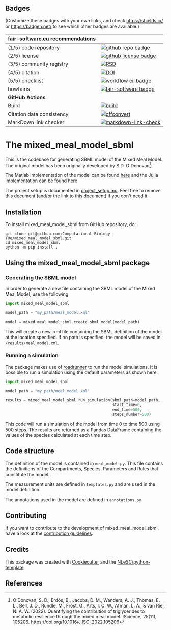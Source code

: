 ## Badges

(Customize these badges with your own links, and check https://shields.io/ or https://badgen.net/ to see which other badges are available.)

| fair-software.eu recommendations | |
| :-- | :--  |
| (1/5) code repository              | [![github repo badge](https://img.shields.io/badge/github-repo-000.svg?logo=github&labelColor=gray&color=blue)](https://github.com/Computational-Biology-TUe/mixed_meal_model_sbml) |
| (2/5) license                      | [![github license badge](https://img.shields.io/github/license/Computational-Biology-TUe/mixed_meal_model_sbml)](https://github.com/Computational-Biology-TUe/mixed_meal_model_sbml) |
| (3/5) community registry           | [![RSD](https://img.shields.io/badge/rsd-mixed_meal_model_sbml-00a3e3.svg)](https://research-software-directory.org/software/mixed-meal-model-sbml) |
| (4/5) citation                     | [![DOI](https://zenodo.org/badge/DOI/<replace-with-created-DOI>.svg)](https://doi.org/<replace-with-created-DOI>) |
| (5/5) checklist                    | [![workflow cii badge](https://bestpractices.coreinfrastructure.org/projects/<replace-with-created-project-identifier>/badge)](https://bestpractices.coreinfrastructure.org/projects/<replace-with-created-project-identifier>) |
| howfairis                          | [![fair-software badge](https://img.shields.io/badge/fair--software.eu-%E2%97%8F%20%20%E2%97%8F%20%20%E2%97%8F%20%20%E2%97%8F%20%20%E2%97%8B-yellow)](https://fair-software.eu) |
| **GitHub Actions**                 | &nbsp; |
| Build                              | [![build](https://github.com/Computational-Biology-TUe/mixed_meal_model_sbml/actions/workflows/build.yml/badge.svg)](https://github.com/Computational-Biology-TUe/mixed_meal_model_sbml/actions/workflows/build.yml) |
| Citation data consistency          | [![cffconvert](https://github.com/Computational-Biology-TUe/mixed_meal_model_sbml/actions/workflows/cffconvert.yml/badge.svg)](https://github.com/Computational-Biology-TUe/mixed_meal_model_sbml/actions/workflows/cffconvert.yml) |
| MarkDown link checker              | [![markdown-link-check](https://github.com/Computational-Biology-TUe/mixed_meal_model_sbml/actions/workflows/markdown-link-check.yml/badge.svg)](https://github.com/Computational-Biology-TUe/mixed_meal_model_sbml/actions/workflows/markdown-link-check.yml) |

# The mixed_meal_model_sbml

This is the codebase for generating SBML model of the Mixed Meal Model. 
The original model has been originally developed by S.D. O'Donovan[^1].

The Matlab implementation of the model can be found [here](https://github.com/Computational-Biology-TUe/Mixed_Meal_Model) 
and the Julia implementation can be found [here](https://github.com/max-de-rooij/MealModel.jl/edit/main/README.md)

The project setup is documented in [project_setup.md](project_setup.md). Feel free to remove this document (and/or the link to this document) if you don't need it.

## Installation

To install mixed_meal_model_sbml from GitHub repository, do:

```console
git clone git@github.com:Computational-Biology-TUe/mixed_meal_model_sbml.git
cd mixed_meal_model_sbml
python -m pip install .
```

## Using the mixed_meal_model_sbml package

### Generating the SBML model

In order to generate a new file containing the SBML model of the Mixed Meal Model, 
use the following:

```python
import mixed_meal_model_sbml

model_path = "my_path/meal_model.xml"

model = mixed_meal_model_sbml.create_sbml_model(model_path)
```

This will create a new .xml file containing the SBML definition of the model at the location specified.
If no path is specified, the model will be saved in  `/results/meal_model.xml`.

### Running a simulation

The package makes use of [roadrunner](https://github.com/sys-bio/roadrunner) to run the model simulations.
It is possible to run a simulation using the default parameters as shown here:

```python
import mixed_meal_model_sbml

model_path = "my_path/meal_model.xml"

results = mixed_meal_model_sbml.run_simulation(sbml_path=model_path,
                                               start_time=0,
                                               end_time=500,
                                               steps_number=500)
```

This code will run a simulation of the model from time 0 to time 500 using 500 steps. 
The results are returned as a Pandas DataFrame containing the values of the species 
calculated at each time step.

## Code structure

The definition of the model is contained in `meal_model.py`. This file contains the definitions
of the Compartments, Species, Parameters and Rules that constitute the model.

The measurement units are defined in `templates.py` and are used in the model definition.

The annotations used in the model are defined in `annotations.py`

## Contributing

If you want to contribute to the development of mixed_meal_model_sbml,
have a look at the [contribution guidelines](CONTRIBUTING.md).

## Credits

This package was created with [Cookiecutter](https://github.com/audreyr/cookiecutter) and the [NLeSC/python-template](https://github.com/NLeSC/python-template).

## References
[^1]: O’Donovan, S. D., Erdős, B., Jacobs, D. M., Wanders, A. J., Thomas, E. L., Bell, J. D., Rundle, M., Frost, G., Arts, I. C. W., Afman, L. A., & van Riel, N. A. W. (2022). Quantifying the contribution of triglycerides to metabolic resilience through the mixed meal model. IScience, 25(11), 105206. https://doi.org/10.1016/J.ISCI.2022.105206